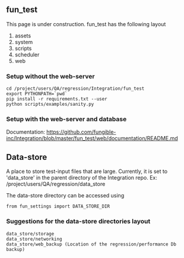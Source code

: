 ## fun_test
This page is under construction. 
fun_test has the following layout
1. assets
2. system
3. scripts
4. scheduler
5. web

### Setup without the web-server
~~~~
cd /project/users/QA/regression/Integration/fun_test
export PYTHONPATH=`pwd`
pip install -r requirements.txt --user
python scripts/examples/sanity.py
~~~~


### Setup with the web-server and database
Documentation: https://github.com/fungible-inc/Integration/blob/master/fun_test/web/documentation/README.md

## Data-store

A place to store test-input files that are large.
Currently, it is set to 'data_store' in the parent directory of the Integration repo.
Ex: /project/users/QA/regression/data_store

The data-store directory can be accessed using
```
from fun_settings import DATA_STORE_DIR
```
### Suggestions for the data-store directories layout

```
data_store/storage
data_store/networking
data_store/web_backup (Location of the regression/performance Db backup)
```
